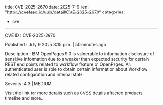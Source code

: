  
title: CVE-2025-2670
date: 2025-7-9
lien: "https://cvefeed.io/vuln/detail/CVE-2025-2670"
categories:
  - cve
---

CVE ID : CVE-2025-2670

Published :  July 9
2025
3:15 p.m. | 50 minutes ago

Description : IBM OpenPages 9.0 is vulnerable to information disclosure of sensitive information due to a weaker than expected security for certain REST end points related to workflow feature of OpenPages. An authenticated user is able to obtain certain information about Workflow related configuration and internal state.

Severity: 4.3 | MEDIUM

Visit the link for more details
such as CVSS details
affected products
timeline
and more...
